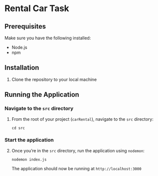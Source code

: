 # Rental Car Task

## Prerequisites
Make sure you have the following installed:

- Node.js 
- npm 

## Installation

1. Clone the repository to your local machine

## Running the Application

### Navigate to the `src` directory

1. From the root of your project (`carRental`), navigate to the `src` directory:
    ```
    cd src
    ```

### Start the application

2. Once you’re in the `src` directory, run the application using `nodemon`:
    ```
    nodemon index.js
    ```

    The application should now be running at `http://localhost:3000`